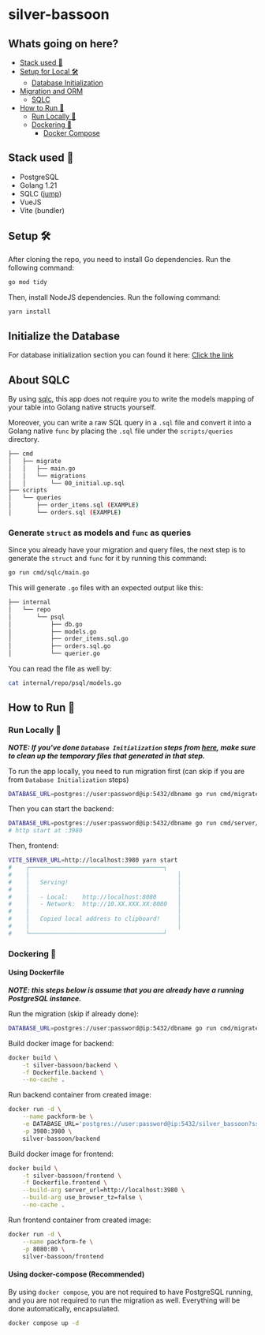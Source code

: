 # silver-bassoon

## Whats going on here?

- [Stack used 🥞](#stack-used-)
- [Setup for Local 🛠](#setup-)
  - [Database Initialization](DATABASE_INITIALIZATION.md)
- [Migration and ORM](#about-sqlc)
  - [SQLC](#about-sqlc)
- [How to Run 👟](#how-to-run-)
  - [Run Locally 🏃](#run-locally-)
  - [Dockering 🐳](#dockering-)
    - [Docker Compose](#using-docker-compose-Recommended)

## Stack used 🥞

- PostgreSQL
- Golang 1.21
- SQLC ([jump](#about-sqlc))
- VueJS
- Vite (bundler)

## Setup 🛠

After cloning the repo, you need to install Go dependencies. Run the following command:

```bash
go mod tidy
```

Then, install NodeJS dependencies. Run the following command:

```bash
yarn install
```

## Initialize the Database

For database initialization section you can found it here: [Click the link](DATABASE_INITIALIZATION.md)

## About SQLC

By using [sqlc](https://sqlc.dev/), this app does not require you to write the models mapping of your table into Golang native structs yourself.

Moreover, you can write a raw SQL query in a `.sql` file and convert it into a Golang native `func` by placing the `.sql` file under the `scripts/queries` directory.

```bash
├── cmd
│   ├── migrate
│   │   ├── main.go
│   │   └── migrations
│   │       └── 00_initial.up.sql
├── scripts
│   └── queries
│       ├── order_items.sql (EXAMPLE)
│       └── orders.sql (EXAMPLE)
```

### Generate `struct` as models and `func` as queries

Since you already have your migration and query files, the next step is to generate the `struct` and `func` for it by running this command:

```bash
go run cmd/sqlc/main.go
```

This will generate `.go` files with an expected output like this:

```bash
├── internal
│   └── repo
│       └── psql
│           ├── db.go
│           ├── models.go
│           ├── order_items.sql.go
│           ├── orders.sql.go
│           └── querier.go
```

You can read the file as well by:

```bash
cat internal/repo/psql/models.go
```

## How to Run 👟

### Run Locally 🏃

**_NOTE: If you've done `Database Initialization` steps from [here](DATABASE_INITIALIZATION.md), make sure to clean up the temporary files that generated in that step._**

To run the app locally, you need to run migration first (can skip if you are from `Database Initialization` steps)

```bash
DATABASE_URL=postgres://user:password@ip:5432/dbname go run cmd/migrate/main.go
```

Then you can start the backend:

```bash
DATABASE_URL=postgres://user:password@ip:5432/dbname go run cmd/server/*.go
# http start at :3980
```

Then, frontend:

```bash
VITE_SERVER_URL=http://localhost:3980 yarn start
#    ┌──────────────────────────────────────┐
#    │                                          │
#    │   Serving!                               │
#    │                                          │
#    │   - Local:    http://localhost:8080      │
#    │   - Network:  http://10.XX.XXX.XX:8080   │
#    │                                          │
#    │   Copied local address to clipboard!     │
#    │                                          │
#    └──────────────────────────────────────┘
```

### Dockering 🐳

#### Using Dockerfile

**_NOTE: this steps below is assume that you are already have a running PostgreSQL instance._**

Run the migration (skip if already done):

```bash
DATABASE_URL=postgres://user:password@ip:5432/dbname go run cmd/migrate/main.go
```

Build docker image for backend:

```bash
docker build \
    -t silver-bassoon/backend \
    -f Dockerfile.backend \
    --no-cache .
```

Run backend container from created image:

```bash
docker run -d \
    --name packform-be \
    -e DATABASE_URL='postgres://user:password@ip:5432/silver_bassoon?sslmode=disable' \
    -p 3980:3980 \
    silver-bassoon/backend
```

Build docker image for frontend:

```bash
docker build \
    -t silver-bassoon/frontend \
    -f Dockerfile.frontend \
    --build-arg server_url=http://localhost:3980 \
    --build-arg use_browser_tz=false \
    --no-cache .
```

Run frontend container from created image:

```bash
docker run -d \
    --name packform-fe \
    -p 8080:80 \
    silver-bassoon/frontend
```

#### Using docker-compose (Recommended)

By using `docker compose`, you are not required to have PostgreSQL running, and you are not required to run the migration as well. Everything will be done automatically, encapsulated.

```bash
docker compose up -d
```
